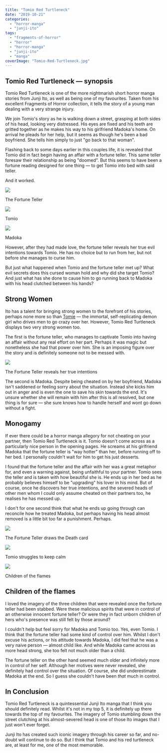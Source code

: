 ```yaml
---
title: "Tomio Red Turtleneck"
date: "2019-10-21"
categories: 
  - "horror-manga"
  - "junji-ito"
tags: 
  - "fragments-of-horror"
  - "horror"
  - "horror-manga"
  - "junji-ito"
  - "manga"
coverImage: "Tomio-Red-Turtleneck.jpg"
---
```


## Tomio Red Turtleneck — synopsis

Tomio Red Turtleneck is one of the more nightmarish short horror manga stories from Junji Ito, as well as being one of my favourites. Taken from his excellent Fragments of Horror collection, it tells the story of a young man dealing with a very strange injury.

We join Tomio's story as he is walking down a street, grasping at both sides of his head, looking very distressed. His eyes are fixed and his teeth are gritted together as he makes his way to his girlfriend Madoka's home. On arrival he pleads for her help, but it seems as though he's been a bad boyfriend. She tells him simply to just "go back to that woman".

Flashing back to some days earlier in this couples life, it is revealed that Tomio did in fact begin having an affair with a fortune teller. This same teller foresaw their relationship as being "doomed". But this seems to have been a fortune reading designed for one thing — to get Tomio into bed with said teller.

And it worked.

[![](images/The-Fortune-Teller.jpg)](https://davidpeach.co.uk/wp-content/uploads/2023/05/The-Fortune-Teller.jpg)

The Fortune Teller

[![](images/Tomio.jpg)](https://davidpeach.co.uk/wp-content/uploads/2023/05/Tomio.jpg)

Tomio

[![](images/Madoka.jpg)](https://davidpeach.co.uk/wp-content/uploads/2023/05/Madoka.jpg)

Madoka

However, after they had made love, the fortune teller reveals her true evil intentions towards Tomio. He has no choice but to run from her, but not before she manages to curse him.

But just what happened when Tomio and the fortune teller met up? What evil secrets does this cursed woman hold and why did she target Tomio? And just what has she done to cause him to go running back to Madoka with his head clutched between his hands?

## Strong Women

Ito has a talent for bringing strong women to the forefront of his stories, perhaps none more so than [Tomie](https://junjiitomanga.com/tag/tomie-collection/) — the immortal, self-replicating demon girl who drives men to go crazy over her. However, Tomio Red Turtleneck displays two very strong women too.

The first is the fortune teller, who manages to captivate Tomio into having an affair without any real effort on her part. Perhaps it was magic but nonetheless she had that power over him. She is an imposing figure over the story and is definitely someone not to be messed with.

[![](images/The-Fortune-Teller-reveals-her-true-intentions.jpg)](https://davidpeach.co.uk/wp-content/uploads/2023/05/The-Fortune-Teller-reveals-her-true-intentions.jpg)

The Fortune Teller reveals her true intentions

The second is Madoka. Despite being cheated on by her boyfriend, Madoka isn't saddened or feeling sorry about the situation. Instead she kicks him out in anger and is even the one to save his skin towards the end. It's unsure whether she will remain with him after this is all resolved, but one thing is for sure — she sure knows how to handle herself and wont go down without a fight.

## Monogamy

If ever there could be a horror manga allegory for not cheating on your partner, then Tomio Red Turtleneck is it. Tomio doesn't come across as a particularly nice person in the opening pages. He screams at his girlfriend Madoka that the fortune teller is "way hotter" than her, before running off to her bed. I personally couldn't wait for him to get his just desserts.

I found that the fortune teller and the affair with her was a great metaphor for, and even a warning against, being unfaithful to your partner. Tomio sees the teller and is taken with how beautiful she is. He ends up in her bed as he probably believes himself to be "upgrading" his lover in his mind. But of course, once he discovers her true intentions, and the severed heads of other men whom I could only assume cheated on their partners too, he realises he has messed up.

I don't for one second think that what he ends up going through can reconcile how he treated Madoka, but perhaps having his head almost removed is a little bit too far a punishment. Perhaps.

[![](images/The-Fortune-Teller-draws-the-Death-card.jpg)](https://davidpeach.co.uk/wp-content/uploads/2023/05/The-Fortune-Teller-draws-the-Death-card.jpg)

The Fortune Teller draws the Death card

[![](images/Tomio-struggles-to-keep-calm.jpg)](https://davidpeach.co.uk/wp-content/uploads/2023/05/Tomio-struggles-to-keep-calm.jpg)

Tomio struggles to keep calm

[![](images/Children-of-the-flames.jpg)](https://davidpeach.co.uk/wp-content/uploads/2023/05/Children-of-the-flames.jpg)

Children of the flames

## Children of the flames

I loved the imagery of the three children that were revealed once the fortune teller had been stabbed. Were these malicious spirits that were in control of an otherwise innocent fortune teller? Or were they in fact unborn children of hers who's presence was still felt by those around?

I couldn't help but feel sorry for Madoka and Tomio too. Yes, even Tomio. I think that the fortune teller had some kind of control over him. Whilst I don't excuse his actions, or his attitude towards Madoka, I did feel that he was a very naive person — almost child like. And while Madoka came across as more head strong, she too felt not much older than a child.

The fortune teller on the other hand seemed much older and infinitely more in control of her self. Although her motives were never revealed, she definitely had control over the situation. Of course, she did underestimate Madoka at the end. So I guess she couldn't have been _that_ much in control.

## In Conclusion

Tomio Red Turtleneck is a quintessential Junji Ito manga that I think you should definitely read. Whilst it's not in my top 5, it is definitely up there towards the top of my favourites. The imagery of Tomio stumbling down the street clutching at his almost-severed head is one of those Ito images that I just won't ever forget.

Junji Ito has created such iconic imagery through his career so far, and no-doubt will continue to do so. But I think that Tomio and his red turtleneck are, at least for me, one of the most memorable.
